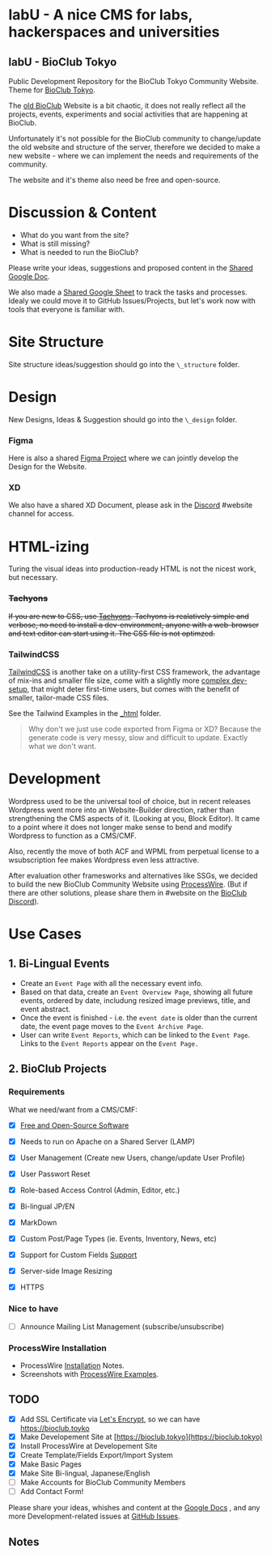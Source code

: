 # labU - A nice CMS for labs, hackerspaces and universities

## labU - BioClub Tokyo

Public Development Repository for the  BioClub Tokyo Community Website. Theme for [BioClub Tokyo](http://www.bioclub.tokyo).

The [old BioClub](http://bioclub.org) Website is a bit chaotic, it does not really reflect all the projects, events, experiments and social activities that are happening at BioClub.

Unfortunately it's not possible for the BioClub community to change/update the old website and structure of the server, therefore we decided to make a new website - where we can implement the needs and requirements of the community.

The website and it's theme also need be free and open-source.

# Discussion & Content

- What do you want from the site?
- What is still missing?
- What is needed to run the BioClub?

Please write your ideas, suggestions and proposed content in the 
[Shared Google Doc](https://docs.google.com/document/d/1o2WTNjTxkZYKmCmdziS-a4XgKwddnrclsKorgtMeCUo/edit?usp=sharing).

We also made a [Shared Google Sheet](https://docs.google.com/spreadsheets/d/1IQ1l39ResywoN4pn5pU7LXOjepU_J1jULcCjwXe4JaE/edit#gid=0) to track the tasks and processes. Idealy we could move it to GitHub Issues/Projects, but let's work now with tools that everyone is familiar with.

# Site Structure

Site structure ideas/suggestion should go into the `\_structure` folder.

# Design

New Designs, Ideas & Suggestion should go into the `\_design` folder.

### Figma

Here is also a shared [Figma Project](https://www.figma.com/file/UlvsISNrw5YMwFB7B3MuC6/BioClub-Tokyo---Website?type=design&node-id=0%3A1&mode=design&t=hWTEsAzRiLPzzu5x-1) where we can jointly develop the Design for the Website.

### XD

We also have a shared XD Document, please ask in the [Discord](https://discord.bioclub.tokyo) #website channel for access.

# HTML-izing

Turing the visual ideas into production-ready HTML is not the nicest work, but necessary.

### ~~Tachyons~~

~~If you are new to CSS, use [Tachyons](http://tachyons.io). Tachyons is realatively simple and verbose, no need to install a dev-environment, anyone with a web-browser and text editor can start using it. The CSS file is not optimzed.~~

### TailwindCSS

[TailwindCSS](https://tailwindcss.com) is another take on a utility-first CSS framework, the advantage of mix-ins and smaller file size, come with a slightly more [complex dev-setup](https://tailwindcss.com/docs/installation), that might deter first-time users, but comes with the benefit of smaller, tailor-made CSS files.

See the Tailwind Examples in the [\_html](https://github.com/BioClub/labU/_html) folder.

>Why don't we just use code exported from Figma or XD? Because the generate code is very messy, slow and difficult to update. Exactly what we don't want.

# Development

Wordpress used to be the universal tool of choice, but in recent releases Wordpress went more into an Website-Builder direction, rather than strengthening the CMS aspects of it. (Looking at you, Block Editor). It came to a point where it does not longer make sense to bend and modify Wordpress to function as a CMS/CMF.

Also, recently the move of both ACF and WPML from perpetual license to a wsubscription fee makes Wordpress even less attractive.

After evaluation other framesworks and alternatives like SSGs, we decided to build the new BioClub Community Website using [ProcessWire](https://www.processwire.com). (But if there are other solutions, please share them in #website on the [BioClub Discord](https://discord.bioclub.tokyo)).


# Use Cases

## 1. Bi-Lingual Events

- Create an `Event Page` with all the necessary event info.
- Based on that data, create an `Event Overview Page`, showing all future events, ordered by date, includung resized image previews, title, and event abstract.
- Once the event is finished - i.e. the `event date` is older than the current date, the event page moves to the `Event Archive Page`.
- User can write `Event Reports`, which can be linked to the `Event Page`. Links to the `Event Reports` appear on the `Event Page.`

## 2. BioClub Projects


### Requirements

What we need/want from a CMS/CMF:

- [x] [Free and Open-Source Software](https://github.com/processwire/processwire/blob/master/LICENSE.TXT)
- [x] Needs to run on Apache on a Shared Server (LAMP)
- [x] User Management (Create new Users, change/update User Profile)
- [x] User Passwort Reset
- [x] Role-based Access Control (Admin, Editor, etc.)
- [x] Bi-lingual JP/EN
- [x] MarkDown
- [x] Custom Post/Page Types (ie. Events, Inventory, News, etc)
- [x] Support for Custom Fields [Support](_structure/ProcessWire.md)
- [x] Server-side Image Resizing
- [x] HTTPS



### Nice to have
- [ ] Announce Mailing List Management (subscribe/unsubscribe)

### ProcessWire Installation

- ProcessWire [Installation](INSTALLATION.md) Notes.
- Screenshots with [ProcessWire Examples](_structure/ProcessWire.md).

## TODO

- [x] Add SSL Certificate via [Let's Encrypt](https://letsencrypt.org), so we can have https://bioclub.toyko
- [x] Make Developement Site at [https://bioclub.tokyo](https://bioclub.tokyo)
- [x] Install ProcessWire at Developement Site
- [x] Create Template/Fields Export/Import System
- [x] Make Basic Pages
- [x] Make Site Bi-lingual, Japanese/English
- [ ] Make Accounts for BioClub Community Members
- [ ] Add Contact Form!

Please share your ideas, whishes and content at the [Google Docs](https://docs.google.com/document/d/1o2WTNjTxkZYKmCmdziS-a4XgKwddnrclsKorgtMeCUo/edit?usp=sharing) , and any more Development-related issues at [GitHub Issues](https://github.com/BioClub/BioClub-Wordpress-Theme/issues).


## Notes


